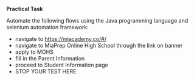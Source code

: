 **Practical Task**

Automate the following flows using the Java programming language and selenium automation framework:

- navigate to https://miacademy.co/#/
- navigate to MiaPrep Online High School through the link on banner
- apply to MOHS
- fill in the Parent Information
- proceed to Student Information page
- STOP YOUR TEST HERE

